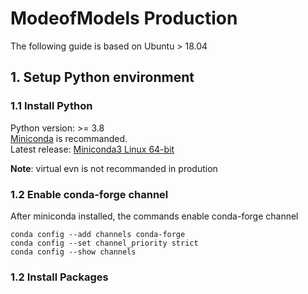 # ModeofModels Production
The following guide is based on Ubuntu > 18.04
## 1. Setup Python environment
### 1.1 Install Python
Python version: >= 3.8  
[Miniconda](https://docs.conda.io/en/latest/miniconda.html) is recommanded.  
Latest release: [Miniconda3 Linux 64-bit](https://repo.anaconda.com/miniconda/Miniconda3-latest-Linux-x86_64.sh) 

**Note**: virtual evn is not recommanded in prodution
### 1.2 Enable conda-forge channel
After miniconda installed, the commands enable conda-forge channel  
```
conda config --add channels conda-forge
conda config --set channel_priority strict
conda config --show channels
```
### 1.2 Install Packages

